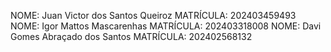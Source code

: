 NOME: Juan Victor dos Santos Queiroz
MATRÍCULA: 202403459493
NOME: Igor Mattos Mascarenhas
MATRÍCULA: 202403318008
NOME: Davi Gomes Abraçado dos Santos
MATRÍCULA: 202402568132
